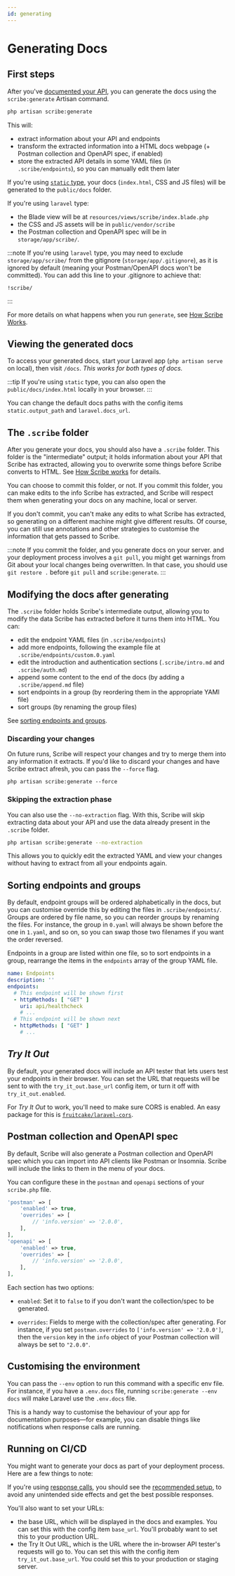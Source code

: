 ```yaml
---
id: generating
---
```


# Generating Docs

## First steps
After you've [documented your API](./documenting), you can generate the docs using the `scribe:generate` Artisan command.

```sh
php artisan scribe:generate
```

This will:
- extract information about your API and endpoints
- transform the extracted information into a HTML docs webpage (+ Postman collection and OpenAPI spec, if enabled) 
- store the extracted API details in some YAML files (in `.scribe/endpoints`), so you can manually edit them later

If you're using [`static` type](./getting-started#1-pick-a-type), your docs (`index.html`, CSS and JS files) will be generated to the `public/docs` folder.

If you're using `laravel` type:
- the Blade view will be at `resources/views/scribe/index.blade.php`
- the CSS and JS assets will be in `public/vendor/scribe`
- the Postman collection and OpenAPI spec will be in `storage/app/scribe/`.

:::note
If you're using `laravel` type, you may need to exclude `storage/app/scribe/` from the gitignore (`storage/app/.gitignore`), as it is ignored by default (meaning your Postman/OpenAPI docs won't be committed). You can add this line to your .gitignore to achieve that:
```gitignore
!scribe/
```
:::

For more details on what happens when you run `generate`, see [How Scribe Works](./architecture).

## Viewing the generated docs
To access your generated docs, start your Laravel app (`php artisan serve` on local), then visit `/docs`. _This works for both types of docs._

:::tip
If you're using `static` type, you can also open the `public/docs/index.html` locally in your browser.
:::

You can change the default docs paths with the config items `static.output_path` and `laravel.docs_url`.

## The `.scribe` folder
After you generate your docs, you should also have a `.scribe` folder. This folder is the "intermediate" output; it holds information about your API that Scribe has extracted, allowing you to overwrite some things before Scribe converts to HTML. See [How Scribe works](./architecture#the-scribe-folder) for details.

You can choose to commit this folder, or not. If you commit this folder, you can make edits to the info Scribe has extracted, and Scribe will respect them when generating your docs on any machine, local or server.

If you don't commit, you can't make any edits to what Scribe has extracted, so generating on a different machine might give different results. Of course, you can still use annotations and other strategies to customise the information that gets passed to Scribe.

:::note
If you commit the folder, and you generate docs on your server. and your deployment process involves a `git pull`, you might get warnings from Git about your local changes being overwritten. In that case, you should use `git restore .` before `git pull` and `scribe:generate`.
:::

## Modifying the docs after generating
The `.scribe` folder holds Scribe's intermediate output, allowing you to modify the data Scribe has extracted before it turns them into HTML. You can:
- edit the endpoint YAML files (in `.scribe/endpoints`)
- add more endpoints, following the example file at `.scribe/endpoints/custom.0.yaml`
- edit the introduction and authentication sections (`.scribe/intro.md` and `.scribe/auth.md`)
- append some content to the end of the docs (by adding a `.scribe/append.md` file)
- sort endpoints in a group (by reordering them in the appropriate YAMl file)
- sort groups (by renaming the group files)

See [sorting endpoints and groups](#sorting-endpoints-and-groups).
  
### Discarding your changes
On future runs, Scribe will respect your changes and try to merge them into any information it extracts. If you'd like to discard your changes and have Scribe extract afresh, you can pass the `--force` flag.

```shell
php artisan scribe:generate --force
```

### Skipping the extraction phase
You can also use the `--no-extraction` flag. With this, Scribe will skip extracting data about your API and use the data already present in the `.scribe` folder.

```bash
php artisan scribe:generate --no-extraction
```

This allows you to quickly edit the extracted YAML and view your changes without having to extract from all your endpoints again.

## Sorting endpoints and groups
By default, endpoint groups will be ordered alphabetically in the docs, but you can customise override this by editing the files in `.scribe/endpoints/`. Groups are ordered by file name, so you can reorder groups by renaming the files. For instance, the group in `0.yaml` will always be shown before the one in `1.yaml`, and so on, so you can swap those two filenames if you want the order reversed.

Endpoints in a group are listed within one file, so to sort endpoints in a group, rearrange the items in the `endpoints` array of the group YAML file.

```yaml title=.scribe/endpoints/0.yaml
name: Endpoints
description: ''
endpoints:
  # This endpoint will be shown first
  - httpMethods: [ "GET" ]
    uri: api/healthcheck
    # ...
  # This endpoint will be shown next
  - httpMethods: [ "GET" ]
    # ...
```


## _Try It Out_
By default, your generated docs will include an API tester that lets users test your endpoints in their browser. You can set the URL that requests will be sent to with the `try_it_out.base_url` config item, or turn it off with `try_it_out.enabled`.

For _Try It Out_ to work, you'll need to make sure CORS is enabled. An easy package for this is [`fruitcake/laravel-cors`](https://github.com/fruitcake/laravel-cors).

## Postman collection and OpenAPI spec
By default, Scribe will also generate a Postman collection and OpenAPI spec which you can import into API clients like Postman or Insomnia. Scribe will include the links to them in the menu of your docs.

You can configure these in the `postman` and `openapi` sections of your `scribe.php` file. 

```php title=config/scribe.php
'postman' => [
    'enabled' => true,
    'overrides' => [
        // 'info.version' => '2.0.0',
    ],
],
'openapi' => [
    'enabled' => true,
    'overrides' => [
        // 'info.version' => '2.0.0',
    ],
],
```

Each section has two options:
- `enabled`: Set it to `false` to if you don't want the collection/spec to be generated.

- `overrides`: Fields to merge with the collection/spec after generating. For instance, if you set `postman.overrides` to `['info.version' => '2.0.0']`, then the `version` key in the `info` object of your Postman collection will always be set to `"2.0.0"`.

## Customising the environment
You can pass the `--env` option to run this command with a specific env file. For instance, if you have a `.env.docs` file, running `scribe:generate --env docs` will make Laravel use the `.env.docs` file.

This is a handy way to customise the behaviour of your app for documentation purposes—for example, you can disable things like notifications when response calls are running. 

## Running on CI/CD
You might want to generate your docs as part of your deployment process. Here are a few things to note:

If you're using [response calls](./documenting/responses#response-calls), you should see the [recommended setup](./documenting/responses#recommendations), to avoid any unintended side effects and get the best possible responses.

You'll also want to set your URLs:
- the base URL, which will be displayed in the docs and examples. You can set this with the config item `base_url`. You'll probably want to set this to your production URL.
- the Try It Out URL, which is the URL where the in-browser API tester's requests will go to. You can set this with the config item `try_it_out.base_url`. You could set this to your production or staging server.
